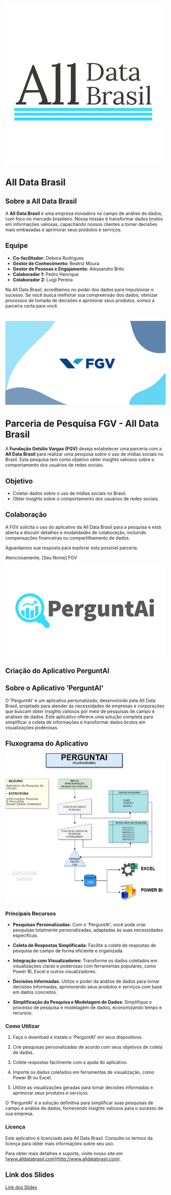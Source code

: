 ![All Data Brasil](./Fotos/allData_logo_clara.jpeg)
# All Data Brasil

## Sobre a All Data Brasil

A **All Data Brasil** é uma empresa inovadora no campo de análise de dados, com foco no mercado brasileiro. Nossa missão é transformar dados brutos em informações valiosas, capacitando nossos clientes a tomar decisões mais embasadas e aprimorar seus produtos e serviços.

## Equipe
- **Co-facilitador:** Debora Rodrigues
- **Gestor de Conhecimento:** Beatriz Moura
- **Gestor de Pessoas e Engajamento:** Alessandro Brito
- **Colaborador 1:** Pedro Henrique
- **Colaborador 2:** Luigi Pereira

Na All Data Brasil, acreditamos no poder dos dados para impulsionar o sucesso. Se você busca melhorar sua compreensão dos dados, otimizar processos de tomada de decisões e aprimorar seus produtos, somos a parceira certa para você.
#


![Fundação Getulio Vargas](./Fotos/fgv_logo.jpeg)
# Parceria de Pesquisa FGV - All Data Brasil
A **Fundação Getúlio Vargas (FGV)** deseja estabelecer uma parceria com a **All Data Brasil** para realizar uma pesquisa sobre o uso de mídias sociais no Brasil. Esta pesquisa tem como objetivo obter insights valiosos sobre o comportamento dos usuários de redes sociais.

## Objetivo

- Coletar dados sobre o uso de mídias sociais no Brasil.
- Obter insights sobre o comportamento dos usuários de redes sociais.

## Colaboração

A FGV solicita o uso do aplicativo da All Data Brasil para a pesquisa e está aberta a discutir detalhes e modalidades de colaboração, incluindo compensações financeiras ou compartilhamento de dados.

Aguardamos sua resposta para explorar esta possível parceria.

Atenciosamente,
[Seu Nome]
FGV

![PerguntAI](./Fotos/perguntaAI_logo_clara.jpeg)
## Criação do Aplicativo PerguntAI

## Sobre o Aplicativo 'PerguntAI'

O 'PerguntAI' é um aplicativo personalizado, desenvolvido pela All Data Brasil, projetado para atender às necessidades de empresas e corporações que buscam obter insights valiosos por meio de pesquisas de campo e análises de dados. Este aplicativo oferece uma solução completa para simplificar a coleta de informações e transformar dados brutos em visualizações poderosas.


## Fluxograma do Aplicativo

![Fluxograma](./Fotos/fluxo.jpg)


### Principais Recursos

- **Pesquisas Personalizadas:** Com o 'PerguntAI', você pode criar pesquisas totalmente personalizadas, adaptadas às suas necessidades específicas.

- **Coleta de Respostas Simplificada:** Facilite a coleta de respostas de pesquisa de campo de forma eficiente e organizada.

- **Integração com Visualizadores:** Transforme os dados coletados em visualizações claras e poderosas com ferramentas populares, como Power BI, Excel e outros visualizadores.

- **Decisões Informadas:** Utilize o poder da análise de dados para tomar decisões informadas, aprimorando seus produtos e serviços com base em dados concretos.

- **Simplificação da Pesquisa e Modelagem de Dados:** Simplifique o processo de pesquisa e modelagem de dados, economizando tempo e recursos.

### Como Utilizar

1. Faça o download e instale o 'PerguntAI' em seus dispositivos.

2. Crie pesquisas personalizadas de acordo com seus objetivos de coleta de dados.

3. Colete respostas facilmente com a ajuda do aplicativo.

4. Importe os dados coletados em ferramentas de visualização, como Power BI ou Excel.

5. Utilize as visualizações geradas para tomar decisões informadas e aprimorar seus produtos e serviços.

O 'PerguntAI' é a solução definitiva para simplificar suas pesquisas de campo e análise de dados, fornecendo insights valiosos para o sucesso de sua empresa.

### Licença

Este aplicativo é licenciado pela All Data Brasil. Consulte os termos da licença para obter mais informações sobre seu uso.

Para obter mais detalhes e suporte, visite nosso site em [www.alldatabrasil.com](http://www.alldatabrasil.com).

## Link dos Slides
[Link dos Slides](http://www.alldatabrasil.com)
